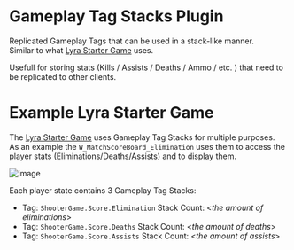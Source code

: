 # Gameplay Tag Stacks Plugin

Replicated Gameplay Tags that can be used in a stack-like manner.  
Similar to what [Lyra Starter Game](https://dev.epicgames.com/community/learning/paths/Z4/lyra-starter-game) uses.

Usefull for storing stats (Kills / Assists / Deaths / Ammo / etc. ) that need to be replicated to other clients.


# Example **Lyra Starter Game**

The [Lyra Starter Game](https://dev.epicgames.com/community/learning/paths/Z4/lyra-starter-game) uses Gameplay Tag Stacks for multiple purposes.  
As an example the ``W_MatchScoreBoard_Elimination`` uses them to access the player stats (Eliminations/Deaths/Assists) and to display them.

![image](https://github.com/user-attachments/assets/c17c40a5-4ea0-4329-a13c-4dbe64c87716)


Each player state contains 3 Gameplay Tag Stacks:
- Tag: ``ShooterGame.Score.Elimination``    Stack Count: <_the amount of eliminations_>
- Tag: ``ShooterGame.Score.Deaths``         Stack Count: <_the amount of deaths_>
- Tag: ``ShooterGame.Score.Assists``        Stack Count: <_the amount of assists_>
